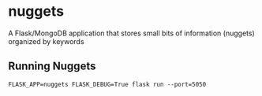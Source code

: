 # nuggets
A Flask/MongoDB application that stores small bits of information (nuggets) organized by keywords


## Running Nuggets

`FLASK_APP=nuggets FLASK_DEBUG=True flask run --port=5050`
